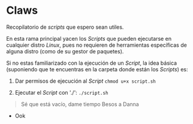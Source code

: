 # Claws

Recopilatorio de *scripts* que espero sean utiles.

En esta rama principal yacen los *Scripts* que pueden ejecutarse en cualquier distro *Linux*, pues
no requieren de herramientas específicas de alguna distro (como de su gestor de paquetes).

Si no estas familiarizado con la ejecución de un *Script*, la idea básica (suponiendo que te encuentras en la carpeta donde están los *Scripts*)
es:

1. Dar permisos de ejecución al *Script*
    `chmod u+x script.sh`

2. Ejecutar el *Script* con './':
    `./script.sh`

> Sé que está vacío, dame tiempo
> Besos a Danna

- Ook

